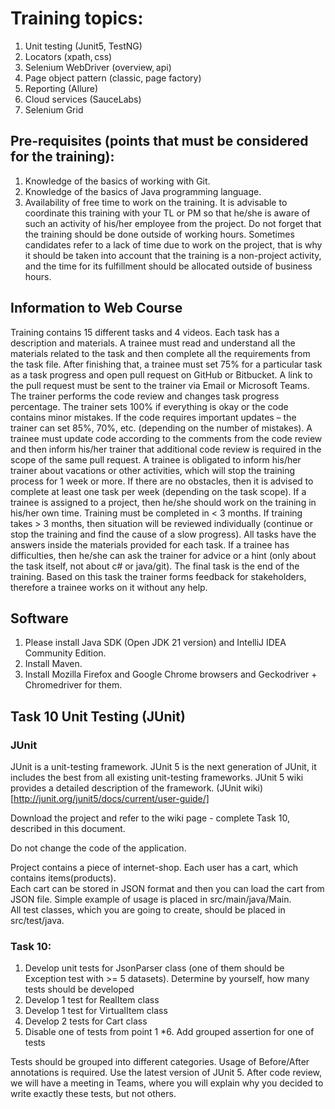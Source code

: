 # Training topics:  

1. Unit testing (Junit5, TestNG)  
2. Locators (xpath, css)  
3. Selenium WebDriver (overview, api)  
4. Page object pattern (classic, page factory)  
5. Reporting (Allure)  
6. Cloud services (SauceLabs)  
7. Selenium Grid  
 

## Pre-requisites (points that must be considered for the training): 

1. Knowledge of the basics of working with Git. 
2. Knowledge of the basics of Java programming language. 
3. Availability of free time to work on the training. It is advisable to coordinate this training with your TL or PM so that he/she is aware of such an activity of his/her employee from the project. Do not forget that the training should be done outside of working hours. Sometimes candidates refer to a lack of time due to work on the project, that is why it should be taken into account that the training is a non-project activity, and the time for its fulfillment should be allocated outside of business hours. 

## Information to Web Course 

Training contains 15 different tasks and 4 videos. Each task has a description and materials. A trainee must read and understand all the materials related to the task and then complete all the requirements from the task file. After finishing that, a trainee must set 75% for a particular task as a task progress and open pull request on GitHub or Bitbucket. A link to the pull request must be sent to the trainer via Email or Microsoft Teams. The trainer performs the code review and changes task progress percentage. The trainer sets 100% if everything is okay or the code contains minor mistakes. If the code requires important updates – the trainer can set 85%, 70%, etc. (depending on the number of mistakes). A trainee must update code according to the comments from the code review and then inform his/her trainer that additional code review is required in the scope of the same pull request. 
A trainee is obligated to inform his/her trainer about vacations or other activities, which will stop the training process for 1 week or more. If there are no obstacles, then it is advised to complete at least one task per week (depending on the task scope). If a trainee is assigned to a project, then he/she should work on the training in his/her own time. Training must be completed in < 3 months. If training takes > 3 months, then situation will be reviewed individually (continue or stop the training and find the cause of a slow progress). 
All tasks have the answers inside the materials provided for each task. If a trainee has difficulties, then he/she can ask the trainer for advice or a hint (only about the task itself, not about c# or java/git). The final task is the end of the training. Based on this task the trainer forms feedback for stakeholders, therefore a trainee works on it without any help. 

## Software

1. Please install Java SDK (Open JDK 21 version) and IntelliJ IDEA Community Edition.
2. Install Maven.
3. Install Mozilla Firefox and Google Chrome browsers and​ Geckodriver​ + ​Chromedriver​ for them.​

## Task 10 Unit Testing (JUnit)

### JUnit
JUnit is a unit-testing framework. JUnit 5 ​is the next generation of JUnit, it includes the best from all existing unit-testing frameworks. JUnit 5 wiki provides a detailed description of the framework. 
(JUnit wiki) [http://junit.org/junit5/docs/current/user-guide/]

Download the project and refer to the wiki page - complete Task 10, described in this document.

Do not change the code of the application. 

Project contains a piece of internet-shop. Each user has a cart, which contains items(products).  
Each cart can be stored in JSON format and then you can load the cart from JSON file. Simple example of usage is placed in src/main/java/Main.  
All test classes, which you are going to create, should be placed in src/test/java. 
  
### Task 10: 
1. Develop unit tests for JsonParser class (one of them should be Exception test with >= 5 datasets). Determine by yourself, how many tests should be developed 
2. Develop 1 test for RealItem class 
3. Develop 1 test for VirtualItem class 
4. Develop 2 tests for Cart class 
5. Disable one of tests from point 1 
*6. Add grouped assertion for one of tests   
 
Tests should be grouped into different categories. Usage of Before/After annotations is required. Use the latest version of JUnit 5. After code review, we will have a meeting in Teams, where you will explain why you decided to write exactly these tests, but not others.  
